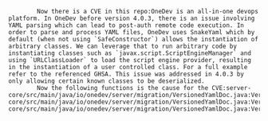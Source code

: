 
            Now there is a CVE in this repo:OneDev is an all-in-one devops platform. In OneDev before version 4.0.3, there is an issue involving YAML parsing which can lead to post-auth remote code execution. In order to parse and process YAML files, OneDev uses SnakeYaml which by default (when not using `SafeConstructor`) allows the instantiation of arbitrary classes. We can leverage that to run arbitrary code by instantiating classes such as `javax.script.ScriptEngineManager` and using `URLClassLoader` to load the script engine provider, resulting in the instantiation of a user controlled class. For a full example refer to the referenced GHSA. This issue was addressed in 4.0.3 by only allowing certain known classes to be deserialized.
            Now the following functions is the cause for the CVE:server-core/src/main/java/io/onedev/server/migration/VersionedYamlDoc.java:VersionedYamlDoc::OneConstructor::getClassForNode();server-core/src/main/java/io/onedev/server/migration/VersionedYamlDoc.java:VersionedYamlDoc::OneConstructor::getClassForNode();server-core/src/main/java/io/onedev/server/migration/VersionedYamlDoc.java:VersionedYamlDoc::toBean();
            